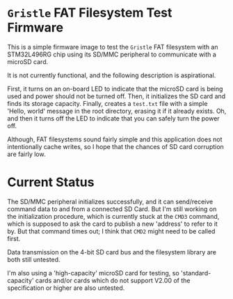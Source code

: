# `Gristle` FAT Filesystem Test Firmware

This is a simple firmware image to test the `Gristle` FAT filesystem with an STM32L496RG chip using its SD/MMC peripheral to communicate with a microSD card.

It is not currently functional, and the following description is aspirational.

First, it turns on an on-board LED to indicate that the microSD card is being used and power should not be turned off. Then, it initializes the SD card and finds its storage capacity. Finally, creates a `test.txt` file with a simple 'Hello, world' message in the root directory, erasing it if it already exists. Oh, and then it turns off the LED to indicate that you can safely turn the power off.

Although, FAT filesystems sound fairly simple and this application does not intentionally cache writes, so I hope that the chances of SD card corruption are fairly low.

# Current Status

The SD/MMC peripheral initializes successfully, and it can send/receive command data to and from a connected SD Card. But I'm still working on the initialization procedure, which is currently stuck at the `CMD3` command, which is supposed to ask the card to publish a new 'address' to refer to it by. But that command times out; I think that `CMD2` might need to be called first.

Data transmission on the 4-bit SD card bus and the filesystem library are both still untested.

I'm also using a 'high-capacity' microSD card for testing, so 'standard-capacity' cards and/or cards which do not support V2.00 of the specification or higher are also untested.

